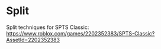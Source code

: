 # Split
Split techniques for SPTS Classic:
https://www.roblox.com/games/2202352383/SPTS-Classic?AssetId=2202352383
